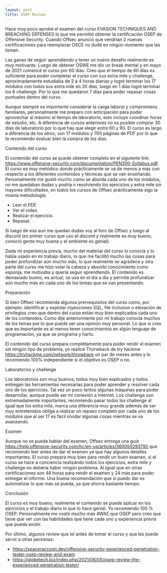 ```yaml
---
layout: post
title: OSEP Review
---
```


Hace muy poco aprobé el examen del curso EVASION TECHNIQUES AND BREACHING DEFENSES lo que me permitió obtener la certificación OSEP de Offensive Security. Cuando Offsec anunció que vendrían 2 nuevas certificaciones para reemplazar OSCE no dudé en ningún momento que las toman. 

Las ganas de seguir aprendiendo y tener un nuevo desafío realmente es muy motivante. Luego de obtener OSWE me dio un break mental y en mayo de 2021 comencé el curso por 60 días. Creo que el tiempo de 60 días es suficiente para poder completar el curso con sus extra mile y challenge, aproximadamente estudiaba de 2 a 4 horas diarias y logré terminar los 17 módulos con todos sus extra mile en 30 días, luego en 1 días logré terminar los 6 challenge. Por lo que me quedaron 7 días para poder repasar cosas puntuales dentro del curso. 

Aunque siempre es importante considerar la carga laboral y compromisos familiares, personalmente me preparo con anticipación para poder aprovechar al máximo el tiempo de laboratorio, esto incluye coordinar horas de estudio, etc. A diferencia de cursos anteriores no es posible comprar 30 días de laboratorio por lo que hay que elegir entre 60 y 90. El curso es largo a diferencia de los otros, son 17 módulos y 700 páginas de PDF por lo que te recomiendo evaluar bien la compra de los días. 

Contenido del curso

El contenido del curso se puede obtener completo en el siguiente link: https://www.offensive-security.com/documentation/PEN300-Syllabus.pdf.
El curso es muy metódico donde prácticamente se va de menos a más con respecto a los diferentes contenidos y técnicas que se van enseñando. 
Personalmente me gustó mucho como se aborda cada uno de los módulos, no me quedaban dudas y podría ir resolviendo los ejercicios y extra mile sin mayores dificultades, en todos los cursos de Offsec prácticamente sigo la misma metodología: 

*	Leer el PDF.
*	Ver el video.
*	Realizar el ejercicio.
*	Repasar.

Si luego de eso aun me quedan dudas voy al foro de Offsec y luego al discord (es primer curso que uso el discord y realmente es muy bueno, conoció gente muy buena y el ambiente es genial).

Dada mi experiencia previa, mucho del material del curso lo conocía y lo había usado en mi trabajo diario, lo que me facilitó mucho las cosas para poder profundizar aún mucho más, lo que realmente se agradece y otra parte del curso me hizo volar la cabeza y absorbí conocimiento como esponja, me motivaba y quería seguir aprendiendo. El contenido es demasiado bueno, es actual, se usa en el día a día y permite profundizar aún mucho más en cada uno de los temas que se van presentando.

Preparación

Si bien Offsec recomienda algunos prerrequisitos del curso como, por ejemplo: identificar y explotar inyecciones SQL, file inclusion o elevación de privilegios creo que dentro del curso están muy bien explicados cada uno de los contenidos. Como dije anteriormente por mi trabajo conocía muchos de los temas por lo que puede ser una opinión muy personal. Lo que si creo que es importante es al menos tener conocimientos en algún lenguaje de programación, ya que se programa y harto. 

El contenido del curso prepara completamente para poder rendir el examen sin ningún tipo de problema, yo realicé Thorwback de try hackme https://tryhackme.com/network/throwback un par de meses antes y lo recomiendo 100% independiente si el objetivo es OSEP o no. 

Laboratorios y challenge

Los laboratorios son muy buenos, todos muy bien explicados y todos entregan las herramientas necesarias para poder aprender y resolver cada uno de los ejercicios. Tal vez un poco lentos algunas máquinas para poder desarrollar, aunque puede ser mi conexión a Internet. 
Los challenge son extremadamente importantes, recomiendo pasar todos los challenge al igual que los extra mile, marca una diferencia muy grande además de ser muy entretenidos obliga a realizar un repaso completo por cada uno de los módulos que al ser 17 es fácil olvidar algunas cosas mientras se va avanzando. 

Examen

Aunque no se puede hablar del examen, Offsec entrega una guía https://help.offensive-security.com/hc/en-us/articles/360050293792 que recomiendo leer antes de dar el examen ya que hay algunos detalles importantes. 
El curso prepara muy bien para rendir un buen examen, si el curso se hace a conciencia realizando todos los ejercicios, extra mile y challenge no debería haber ningún problema. Al igual que en otras certificaciones son 48 horas para rendir el examen y 24 más para poder entregar el informe. 
Una buena recomendación que si puedo dar es automatizar lo que más se pueda, ya que ahorra bastante tiempo.
 
Conclusión

El curso es muy bueno, realmente el contenido se puede aplicar en los ejercicios y el trabajo diario lo que lo hace genial. Yo recomiendo 100 % OSEP.
Personalmente me costó mucho más AWAE que OSEP pero creo que tiene que ver con las habilidades que tiene cada uno y experiencia previa que pueda existir. 

Por último, algunos review que leí antes de tomar el curso y que les puede servir a otras personas:

*	https://spaceraccoon.dev/offensive-security-experienced-penetration-tester-osep-review-and-exam
*	https://globetech.biz/index.php/2021/06/05/osep-review-the-experienced-penetration-tester/
